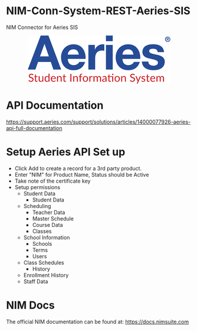 # NIM-Conn-System-REST-Aeries-SIS
NIM Connector for Aeries SIS

<p align="center">
  <img src="Assets/logo.png">
</p>

# API Documentation
https://support.aeries.com/support/solutions/articles/14000077926-aeries-api-full-documentation

# Setup Aeries API Set up

- Click Add to create a record for a 3rd party product.
- Enter "NIM" for Product Name, Status should be Active
- Take note of the certificate key
- Setup permissions
  - Student Data
    - Student Data
  - Scheduling
    - Teacher Data
    - Master Schedule
    - Course Data
    - Classes
  - School Information
    - Schools
    - Terms
    - Users
  - Class Schedules
    - History
  - Enrollment History
  - Staff Data


# NIM Docs
The official NIM documentation can be found at: https://docs.nimsuite.com
